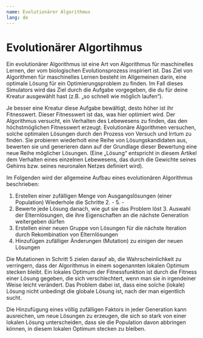 ```yaml
---
name: Evolutionärer Algorithmus
lang: de
---
```


# Evolutionärer Algortihmus

Ein evolutionärer Algorithmus ist eine Art von Algorithmus für maschinelles Lernen, der vom biologischen Evolutionsprozess inspiriert ist. Das Ziel von Algorithmen für maschinelles Lernen besteht im Allgemeinen darin, eine optimale Lösung für ein Optimierungsproblem zu finden. Im Fall dieses Simulators wird das Ziel durch die Aufgabe vorgegeben, die du für deine Kreatur ausgewählt hast (z.B. „so schnell wie möglich laufen“).

Je besser eine Kreatur diese Aufgabe bewältigt, desto höher ist ihr Fitnesswert. Dieser Fitnesswert ist das, was hier optimiert wird. Der Algorithmus versucht, ein Verhalten
des Lebewesens zu finden, das den höchstmöglichen Fitnesswert erzeugt. Evolutionäre Algorithmen versuchen, solche optimalen Lösungen durch den Prozess von Versuch und Irrtum zu finden. Sie probieren wiederholt eine Reihe von Lösungskandidaten aus, bewerten sie und generieren dann auf der Grundlage dieser Bewertung eine neue Reihe möglicher Lösungen. (Eine „Lösung“ entspricht in diesem Artikel dem Verhalten eines einzelnen Lebewesens, das durch die Gewichte seines Gehirns bzw. seines neuronalen Netzes definiert wird).

Im Folgenden wird der allgemeine Aufbau eines evolutionären Algorithmus beschrieben:

1. Erstellen einer zufälligen Menge von Ausgangslösungen (einer Population) Wiederhole die Schritte 2. - 5. -
2. Bewerte jede Lösung danach, wie gut sie das Problem löst 3. Auswahl der Elternlösungen, die ihre Eigenschaften an die nächste Generation weitergeben dürfen 
4. Erstellen einer neuen Gruppe von Lösungen für die nächste Iteration durch Rekombination von Elternlösungen
5. Hinzufügen zufälliger Änderungen (Mutation) zu einigen der neuen Lösungen

Die Mutationen in Schritt 5 zielen darauf ab, die Wahrscheinlichkeit zu verringern, dass der Algorithmus in einem sogenannten lokalen Optimum stecken bleibt. Ein lokales Optimum der Fitnessfunktion ist durch die Fitness einer Lösung gegeben, die sich verschlechtert, wenn man sie in irgendeiner Weise leicht verändert. Das Problem dabei ist, dass eine solche (lokale) Lösung nicht unbedingt die globale Lösung ist, nach der man
eigentlich sucht.

Die Hinzufügung eines völlig zufälligen Faktors in jeder Generation kann ausreichen, um neue Lösungen zu erzeugen, die sich so stark von einer lokalen Lösung unterscheiden, dass sie die Population davon abbringen können, in diesem lokalen Optimum stecken zu bleiben.